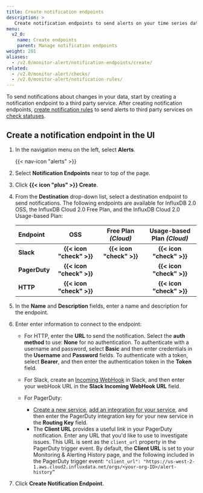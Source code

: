 ```yaml
---
title: Create notification endpoints
description: >
   Create notification endpoints to send alerts on your time series data.
menu:
  v2_0:
    name: Create endpoints
    parent: Manage notification endpoints
weight: 201
aliases:
  - /v2.0/monitor-alert/notification-endpoints/create/
related:
  - /v2.0/monitor-alert/checks/
  - /v2.0/monitor-alert/notification-rules/
---
```


To send notifications about changes in your data, start by creating a notification endpoint to a third party service. After creating notification endpoints, [create notification rules](/v2.0/monitor-alert/notification-rules/create) to send alerts to third party services on [check statuses](/v2.0/monitor-alert/checks/create).

## Create a notification endpoint in the UI

1.  In the navigation menu on the left, select **Alerts**.

    {{< nav-icon "alerts" >}}

2.  Select **Notification Endpoints** near to top of the page.
3.  Click **{{< icon "plus" >}} Create**.
4.  From the **Destination** drop-down list, select a destination endpoint to send notifications.
    The following endpoints are available for InfluxDB 2.0 OSS, the InfluxDB Cloud 2.0 Free Plan,
    and the InfluxDB Cloud 2.0 Usage-based Plan:

    | Endpoint      | OSS                      | Free Plan _(Cloud)_      | Usage-based Plan _(Cloud)_   |
    |:--------      |:--------:                |:-------------------:     |:----------------------------:|
    | **Slack**     | **{{< icon "check" >}}** | **{{< icon "check" >}}** | **{{< icon "check" >}}**     |
    | **PagerDuty** | **{{< icon "check" >}}** |                          | **{{< icon "check" >}}**     |
    | **HTTP**      | **{{< icon "check" >}}** |                          | **{{< icon "check" >}}**     |

5.  In the **Name** and **Description** fields, enter a name and description for the endpoint.
6.  Enter enter information to connect to the endpoint:

    - For HTTP, enter the **URL** to send the notification. Select the **auth method** to use: **None** for no authentication. To authenticate with a username and password, select **Basic** and then enter credentials in the **Username** and **Password** fields. To authenticate with a token, select **Bearer**, and then enter the authentication token in the **Token** field.

    - For Slack, create an [Incoming WebHook](https://api.slack.com/incoming-webhooks#posting_with_webhooks) in Slack, and then enter your webHook URL in the **Slack Incoming WebHook URL** field.

    - For PagerDuty:
      - [Create a new service](https://support.pagerduty.com/docs/services-and-integrations#section-create-a-new-service), [add an integration for your service](https://support.pagerduty.com/docs/services-and-integrations#section-add-integrations-to-an-existing-service), and then enter the PagerDuty integration key for your new service in the **Routing Key** field.
      - The **Client URL** provides a useful link in your PagerDuty notification. Enter any URL that you'd like to use to investigate issues. This URL is sent as the `client_url` property in the PagerDuty trigger event. By default, the **Client URL** is set to your Monitoring & Alerting History page, and the following included in the PagerDuty trigger event: `"client_url": "https://us-west-2-1.aws.cloud2.influxdata.net/orgs/<your-org-ID>/alert-history”`

6. Click **Create Notification Endpoint**.
